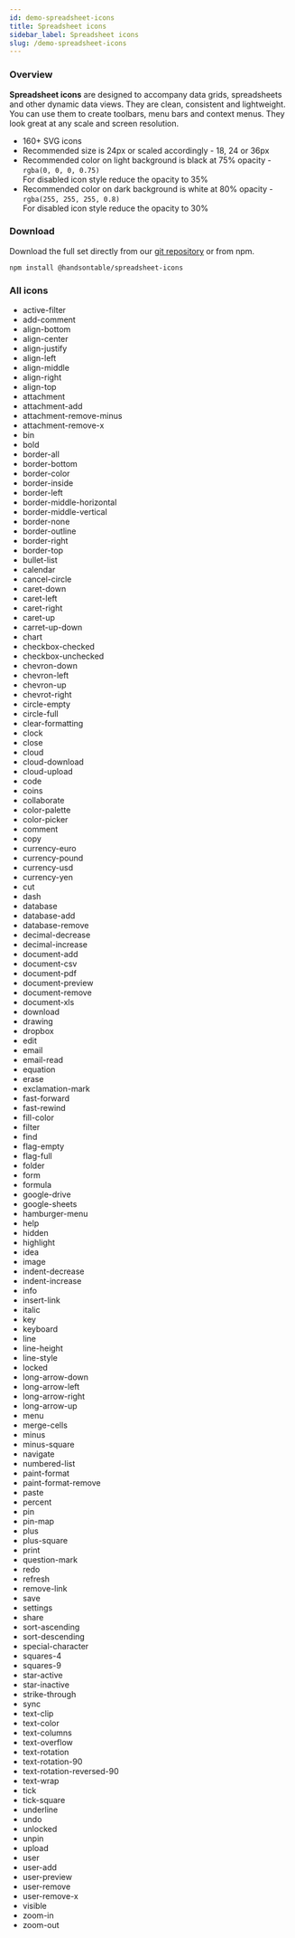 ```yaml
---
id: demo-spreadsheet-icons
title: Spreadsheet icons
sidebar_label: Spreadsheet icons
slug: /demo-spreadsheet-icons
---
```


### Overview

**Spreadsheet icons** are designed to accompany data grids, spreadsheets and other dynamic data views. They are clean, consistent and lightweight. You can use them to create toolbars, menu bars and context menus. They look great at any scale and screen resolution.

*   160+ SVG icons
*   Recommended size is 24px or scaled accordingly - 18, 24 or 36px
*   Recommended color on light background is black at 75% opacity - `rgba(0, 0, 0, 0.75)`  
    For disabled icon style reduce the opacity to 35%
*   Recommended color on dark background is white at 80% opacity - `rgba(255, 255, 255, 0.8)`  
    For disabled icon style reduce the opacity to 30%

### Download

Download the full set directly from our [git repository](https://github.com/handsontable/spreadsheet-icons) or from npm.

    npm install @handsontable/spreadsheet-icons

### All icons

*   active-filter
*   add-comment
*   align-bottom
*   align-center
*   align-justify
*   align-left
*   align-middle
*   align-right
*   align-top
*   attachment
*   attachment-add
*   attachment-remove-minus
*   attachment-remove-x
*   bin
*   bold
*   border-all
*   border-bottom
*   border-color
*   border-inside
*   border-left
*   border-middle-horizontal
*   border-middle-vertical
*   border-none
*   border-outline
*   border-right
*   border-top
*   bullet-list
*   calendar
*   cancel-circle
*   caret-down
*   caret-left
*   caret-right
*   caret-up
*   carret-up-down
*   chart
*   checkbox-checked
*   checkbox-unchecked
*   chevron-down
*   chevron-left
*   chevron-up
*   chevrot-right
*   circle-empty
*   circle-full
*   clear-formatting
*   clock
*   close
*   cloud
*   cloud-download
*   cloud-upload
*   code
*   coins
*   collaborate
*   color-palette
*   color-picker
*   comment
*   copy
*   currency-euro
*   currency-pound
*   currency-usd
*   currency-yen
*   cut
*   dash
*   database
*   database-add
*   database-remove
*   decimal-decrease
*   decimal-increase
*   document-add
*   document-csv
*   document-pdf
*   document-preview
*   document-remove
*   document-xls
*   download
*   drawing
*   dropbox
*   edit
*   email
*   email-read
*   equation
*   erase
*   exclamation-mark
*   fast-forward
*   fast-rewind
*   fill-color
*   filter
*   find
*   flag-empty
*   flag-full
*   folder
*   form
*   formula
*   google-drive
*   google-sheets
*   hamburger-menu
*   help
*   hidden
*   highlight
*   idea
*   image
*   indent-decrease
*   indent-increase
*   info
*   insert-link
*   italic
*   key
*   keyboard
*   line
*   line-height
*   line-style
*   locked
*   long-arrow-down
*   long-arrow-left
*   long-arrow-right
*   long-arrow-up
*   menu
*   merge-cells
*   minus
*   minus-square
*   navigate
*   numbered-list
*   paint-format
*   paint-format-remove
*   paste
*   percent
*   pin
*   pin-map
*   plus
*   plus-square
*   print
*   question-mark
*   redo
*   refresh
*   remove-link
*   save
*   settings
*   share
*   sort-ascending
*   sort-descending
*   special-character
*   squares-4
*   squares-9
*   star-active
*   star-inactive
*   strike-through
*   sync
*   text-clip
*   text-color
*   text-columns
*   text-overflow
*   text-rotation
*   text-rotation-90
*   text-rotation-reversed-90
*   text-wrap
*   tick
*   tick-square
*   underline
*   undo
*   unlocked
*   unpin
*   upload
*   user
*   user-add
*   user-preview
*   user-remove
*   user-remove-x
*   visible
*   zoom-in
*   zoom-out
